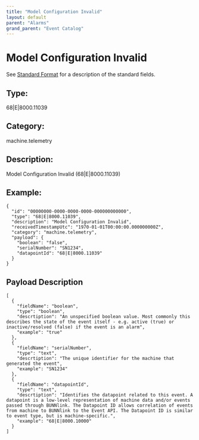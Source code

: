 ```yaml
---
title: "Model Configuration Invalid"
layout: default
parent: "Alarms"
grand_parent: "Event Catalog"
---
```


# Model Configuration Invalid

See [Standard Format](/event-subscriptions/event-format) for a description of the standard fields.

## Type:

68\|E\|8000.11039

## Category:

machine.telemetry

## Description: 

Model Configuration Invalid (68\|E\|8000.11039)

## Example:

```
{
  "id": "00000000-0000-0000-0000-000000000000",
  "type": "68|E|8000.11039",
  "description": "Model Configuration Invalid",
  "receivedTimestampUtc": "1970-01-01T00:00:00.000000000Z",
  "category": "machine.telemetry",
  "payload": {
    "boolean": "false",
    "serialNumber": "SN1234",
    "datapointId": "68|E|8000.11039"
  }
}
```

## Payload Description

```
[
  {
    "fieldName": "boolean",
    "type": "boolean",
    "descrtiption": "An unspecified boolean value. Most commonly this describes the state of the event itself - e.g. active (true) or inactive/resolved (false) if the event is an alarm",
    "example": "true"
  },
  {
    "fieldName": "serialNumber",
    "type": "text",
    "descrtiption": "The unique identifier for the machine that generated the event",
    "example": "SN1234"
  },
  {
    "fieldName": "datapointId",
    "type": "text",
    "descrtiption": "Identifies the datapoint related to this event. A datapoint is a low-level representation of machine data and/or events passed through BUNNlink. The Datapoint ID allows correlation of events from machine to BUNNlink to the Event API. The Datapoint ID is similar to event type, but is machine-specific.",
    "example": "68|E|8000.10000"
  }
]
```

